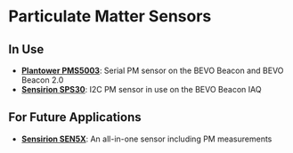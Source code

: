 # Particulate Matter Sensors

## In Use

* **[Plantower PMS5003](http://plantower.com/en/content/?108.html)**: Serial PM sensor on the BEVO Beacon and BEVO Beacon 2.0
* **[Sensirion SPS30](https://www.sensirion.com/en/environmental-sensors/particulate-matter-sensors-pm25/)**: I2C PM sensor in use on the BEVO Beacon IAQ

## For Future Applications

* **[Sensirion SEN5X](https://www.sensirion.com/en/environmental-sensors/environmental-sensor-node-sen5x/)**: An all-in-one sensor including PM measurements
